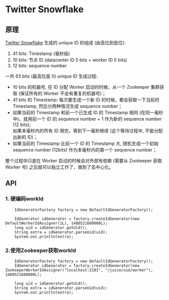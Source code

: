 # Twitter Snowflake
## 原理
[Twitter Snowflake](https://github.com/twitter/snowflake) 生成的 unique ID 的组成 (由高位到低位):

1. 41 bits: Timestamp (毫秒级)
2. 10 bits: 节点 ID (datacenter ID 5 bits + worker ID 5 bits)
3. 12 bits: sequence number

一共 63 bits (最高位是 0)
unique ID 生成过程:

* 10 bits 的机器号, 在 ID 分配 Worker 启动的时候，从一个 Zookeeper 集群获取 (保证所有的 Worker 不会有重复的机器号)；
* 41 bits 的 Timestamp: 每次要生成一个新 ID 的时候，都会获取一下当前的 Timestamp, 然后分两种情况生成 sequence number；
* 如果当前的 Timestamp 和前一个已生成 ID 的 Timestamp 相同 (在同一毫秒中)，就用前一个 ID 的 sequence number + 1 作为新的 sequence number (12 bits);  
  如果本毫秒内的所有 ID 用完，等到下一毫秒继续 (这个等待过程中, 不能分配出新的 ID)；
* 如果当前的 Timestamp 比前一个 ID 的 Timestamp 大, 随机生成一个初始 sequence number (12bits) 作为本毫秒内的第一个 sequence number；

整个过程中只是在 Worker 启动的时候会对外部有依赖 (需要从 Zookeeper 获取 Worker 号) 之后就可以独立工作了，做到了去中心化。

## API
### 1. 硬编码workId
```
    IdGeneratorFactory factory = new DefaultIdGeneratorFactory();
    
    IdGenerator idGenerator = factory.createIdGenerator(new DefaultWorkerIdAssigner(1L), 1480521600000L);
    long uid = idGenerator.getUid();
    String extra = idGenerator.parseUid(uid);
    System.out.println(extra);
```

### 2.使用Zookeeper获取workId
```
    IdGeneratorFactory factory = new DefaultIdGeneratorFactory();
    IdGenerator idGenerator = factory.createIdGenerator(new ZookeeperWorkerIdAssigner("localhost:2181", "/juice/uid/worker"), 1480521600000L);
    
    long uid = idGenerator.getUid();
    String extra = idGenerator.parseUid(uid);
    System.out.println(extra);

```
